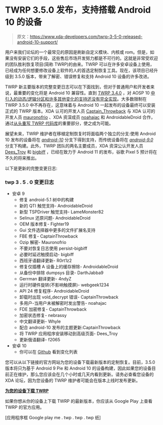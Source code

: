 # TWRP 3.5.0 发布，支持搭载 Android 10 的设备

> 原文：<https://www.xda-developers.com/twrp-3-5-0-released-android-10-support/>

用户来我们论坛的一个最常见的原因是刷新自定义模块、内核或 rom。但是，如果没有安装它们的手段，这些售后市场开发努力都是不可行的。这就是非常受欢迎的团队胜利恢复项目(简称 TWRP)的由来。TWRP 可以在许多安卓设备上使用，已经成为任何想要修改设备上软件的人的首选定制恢复工具。现在，该项目已经升级到 3.5.0 版本，带来了解密、错误修复和支持 Android 10 设备的许多改进。

TWRP 新主要版本的完整变更日志可以在下面找到，但对于普通用户和开发者来说，最重要的变化将是 Android 10 兼容性。直到 [TWRP 3.4.0](https://www.xda-developers.com/twrp-3-4-0-enables-ozip-decryption-realme-oppo-devices-support-legacy-devices-upgraded-android-10/) ，对 AOSP 10 [中引入的动态/逻辑分区和许多其他变化的支持还没有完全实现](https://www.xda-developers.com/twrp-lead-explains-android-10-support-custom-recovery/)。大多数限制在 TWRP 3.5.0 中不再存在，这意味着与 Android 10 一起发布的设备最终可以安装正式的 TWRP 版本。XDA 认可的开发人员 [Captain_Throwback](https://forum.xda-developers.com/m/captain_throwback.1162986/) 与 XDA 认可的开发人员 [mauronofrio](https://forum.xda-developers.com/m/mauronofrio.4712355/) 、XDA 资深成员 [noahajac](https://forum.xda-developers.com/m/noahajac.7166807/) 和 AndroidableDroid 合作，通过[从头重写 TWRP 代码库](https://github.com/TeamWin/android_bootable_recovery/commits/android-10.0)的重要部分，使之成为可能。

展望未来，TWRP 维护者在移植定制恢复时将面临两个独立的分支:使用 Android 10 发布的设备将在 [*android-10*](https://github.com/TeamWin/android_bootable_recovery/tree/android-10.0) 分支下得到支持，而传统设备将在 [*android-9.0*](https://github.com/TeamWin/android_bootable_recovery/tree/android-9.0) 分支下构建。此外，TWRP 团队的两名主要成员，XDA 资深公认开发人员 [Dees_Troy](https://forum.xda-developers.com/m/dees_troy.912474/) 和 [bigbiff](https://forum.xda-developers.com/m/bigbiff.2638973/) ，已经在致力于 Android 11 的发布，谷歌 Pixel 5 预计将在不久的将来推出。

以下是更新的完整变更日志:

### twp 3 . 5 . 0 变更日志

*   安卓 9
    *   修复 android-5.1 树中的构建
    *   新的 QTI 触觉支持- AndroidableDroid
    *   新型 TSPDriver 触觉支持- LameMonster82
    *   Selinux 还原问题- AndroidableDroid
    *   OEM 版本修复- Fighter19
    *   Gui 文件选择器中更多的文件扩展名支持
    *   FBE 修复- CaptainThrowback
    *   Ozip 解密- Mauronofrio
    *   不要对恢复日志使用 persist-bigbiff
    *   必要时延迟触摸启动- bigbiff
    *   西班牙语翻译更新- R0rt1z2
    *   修复仅插槽 A 设备上的缓存擦除- AndroidableDroid
    *   从备份中排除 dumpsys 目录- DarthJabba9
    *   Gerrman 翻译更新- 4ndyZ
    *   运行时硬件旋转(不影响触摸屏)- webgeek1234
    *   API 24 修复程序- AndroidableDroid
    *   卸载时出现 vold_decrypt 错误- CaptainThrowback
    *   多用户-当用户未被解密时发出警告- noahajac
    *   FDE 加密修复- CaptainThrowback
    *   加密状态修复- nebrassy
    *   中文翻译更新- Whyle
    *   配合 android-10 发布的主题更新:CaptainThrowback
    *   将 TWRP 应用程序安装移动到高级页面- Dees_Troy
    *   更新俄语翻译- f2065
*   安卓 10
    *   你可以在 [Github](https://github.com/TeamWin/android_bootable_recovery/commits/android-10.0) 看到变化列表

您可以从以下链接的官方网站为您的设备下载最新版本的定制恢复。目前，3.5.0 版本将只为基于 Android 9 Pie 和 Android 10 的设备构建，因此如果您的设备目前正在维护，那么您应该会在几个小时或几天内看到更新。请务必查看您设备的 XDA 论坛，因为您设备的 TWRP 维护者可能会在版本上线时发布更新。

**[为您的设备下载 TWRP](https://twrp.me/Devices/)**

如果你想从你的设备上下载 TWRP 的最新版本，你应该从 Google Play 上查看 TWRP 的官方应用。

[应用程序框 Google play me . twp . twp . twp 纸]